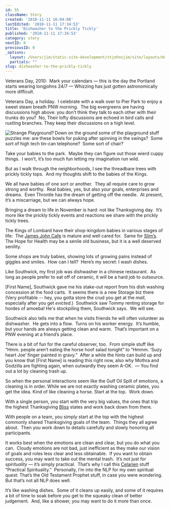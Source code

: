 ```yaml
---
id: 55
className: Story
created: '2010-11-11 16:04:08'
lastEdited: '2010-11-11 17:34:53'
title: 'Dishwasher to the Prickly Tickly'
published: '2010-11-11 17:34:53'
category: story
nextID: 0
previousID: 0
_options:
  layout: /Users/jim/static-site-development/stjohnsjim/site/layouts/default.static.ttml
  partials: ""
slug: dishwasher-to-the-prickly-tickly
---
```

<p>Veterans Day, 2010:&nbsp; Mark your calendars &mdash; this is the day the Portland starts wearing longjohns 24/7 &mdash; Whizzing has just gotten astronomically more difficult.</p>
<p >Veterans Day, a holiday.&nbsp; I celebrate with a walk over to Pier Park to enjoy a sweet steam breath PNW morning.&nbsp; The big evergreens are having discussions high above: you don&rsquo;t think they talk to each other with their trunks do you?&nbsp; No, Their lofty discussions are echoed in bird calls and rustling branches. They keep their discussions on a high level.</p>

<p ><img alt="Strange Playground?" align="left" src="http://stjohnsjim.com/assets/images/PlayCups.jpg" />Down on the ground some of the playground stuff puzzles me: are these bowls for puking after spinning in the swings?&nbsp; Some sort of high tech tin-can telephone? &nbsp;Some sort of chair?</p>

<p >Take your babies to the park.&nbsp; Maybe they can figure out those wierd cuppy things.&nbsp; I won&rsquo;t, it&rsquo;s too much fun letting my imagination run wild.</p>

<p >But as I walk through the neighborhoods, I see the threadbare trees with prickly tickly tops.&nbsp; And my thoughts shift to the babies of the Kings.</p>

<p >We all have babies of one sort or another.&nbsp; They all require care to grow strong and worthy. &nbsp;Real babies, yes, but also your goals, enterprises and dreams.&nbsp; Even Throntle has the dream of getting off the needle.&nbsp; At present, it&rsquo;s a miscarriage, but we can always hope.</p>

<p >Bringing a dream to life in November is hard: not like Thanksgiving day.&nbsp; It&rsquo;s more like the prickly tickly events and reactions we share with the prickly tickly trees.</p>

<p >The Kings of Lombard have their shop-kingdom babies in various stages of life:&nbsp; The <a target="_blank" href="http://www.flickr.com/photos/96683394@N00/350036756/">James John Cafe</a>&nbsp;is mature and well cared for.&nbsp; Same for <a target="_blank" href="http://www.youtube.com/watch?v=sGAYk5VWkTw">Slim&rsquo;s</a>.&nbsp; The Hope for Health may be a senile old business, but it is a well deserved senility.</p>

<p >Some shops are truly babies, showing lots of growing pains instead of giggles and smiles.&nbsp; How can I tell?&nbsp; Here&rsquo;s my secret: I wash dishes.</p>

<p >Like Southwick, my first job was dishwasher in a chinese restaurant.&nbsp; As long as people prefer to eat off of ceramic, it will be a hard job to outsource.</p>

<p >[First Name], Southwick gave me his stake-out report from his dish washing concession at the food carts. &nbsp;It seems there is a new Storage biz there (Very profitable -- hey, you gotta store the crud you get at the <i>mall</i>, especially after you get <i>evicted</i>.) &nbsp;Southwick saw Tommy renting storage for hordes of amoeba! He's stockpiling them, Southwick says. &nbsp;We will see.</p>

<p >Southwick also tells me that when he visits friends he will often volunteer as dishwasher.&nbsp; He gets into a flow.&nbsp; Turns on his worker energy.&nbsp; It&rsquo;s humble, but your hands are always getting clean and warm.&nbsp; That&rsquo;s important on a PNW evening at a friend&rsquo;s place.</p>

<p >There is a bit of fun for the careful observer, too.&nbsp; From simple stuff like &ldquo;Hmm. people aren&rsquo;t eating the horse hoof salad tonight&rdquo; to &ldquo;Hmmm. &lsquo;Suzy heart Joe&rsquo; finger painted in gravy.&rdquo;&nbsp; After a while the hints can build up and you know that [First Name] is reading this right now, also why Mothra and Godzilla are fighting again, when outwardly they seem A-OK.&nbsp; &mdash; You find out a lot by cleaning trash up.</p>

<p >So when the personal interactions seem like the Gulf Oil Spill of emotions, a cleaning is in order.&nbsp;While we are not exactly washing ceramic plates, you get the idea.&nbsp;Kind of like cleaning a horse. Start at the top.&nbsp; Work down.</p>

<p >With a single person, you start with the very big values, the ones that trip the highest Thanksgiving <a target="_blank" href="http://blissblvd.com">Bliss</a> states and work back down from there.</p>

<p >With people on a team, you simply start at the top with the highest commonly shared Thanksgiving goals of the team.&nbsp; Things they all agree about.&nbsp; Then you work down to details carefully and slowly honoring all participants.</p>

<p >It works best when the emotions are clean and clear, but you do what you can.&nbsp; Cloudy emotions are not bad, just inefficient as they make our vision of goals and roles less clear and less obtainable.&nbsp; If you want to obtain success, you may want to take out the mental trash.&nbsp; It&rsquo;s not just for <em>spirituality</em> &mdash; it&rsquo;s simply practical.&nbsp; That&rsquo;s why I call this <a target="_blank" href="http://celarien.com">Celarien</a> stuff &ldquo;Practical Spirituality.&rdquo; &nbsp;Personally, I&rsquo;m into the NLP for my own spiritual quest: That&rsquo;s the Old Testament Prophet stuff, in case you were wondering.&nbsp; But that&rsquo;s not all NLP does well.</p>

<p >It&rsquo;s like washing dishes.&nbsp; Some of it cleans up easily, and some of it requires a bit of time to soak before you get to the squeaky clean of better judgement.&nbsp; And, like a shower, you may want to do it more than once.</p>